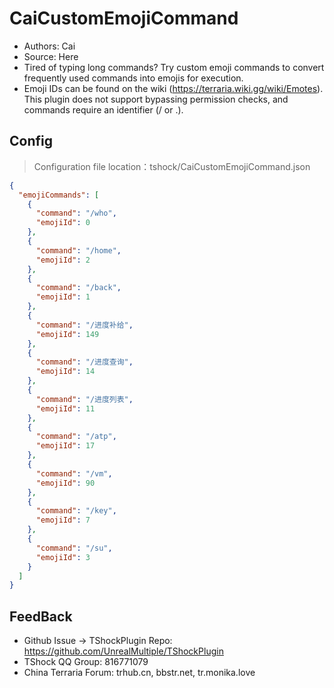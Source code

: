 # CaiCustomEmojiCommand

- Authors: Cai
- Source: Here
- Tired of typing long commands? Try custom emoji commands to convert frequently used commands into emojis for execution.
- Emoji IDs can be found on the wiki (https://terraria.wiki.gg/wiki/Emotes). This plugin does not support bypassing permission checks, and commands require an identifier (/ or .).

## Config
> Configuration file location：tshock/CaiCustomEmojiCommand.json
```json    
{
  "emojiCommands": [
    {
      "command": "/who",
      "emojiId": 0
    },
    {
      "command": "/home",
      "emojiId": 2
    },
    {
      "command": "/back",
      "emojiId": 1
    },
    {
      "command": "/进度补给",
      "emojiId": 149
    },
    {
      "command": "/进度查询",
      "emojiId": 14
    },
    {
      "command": "/进度列表",
      "emojiId": 11
    },
    {
      "command": "/atp",
      "emojiId": 17
    },
    {
      "command": "/vm",
      "emojiId": 90
    },
    {
      "command": "/key",
      "emojiId": 7
    },
    {
      "command": "/su",
      "emojiId": 3
    }
  ]
}
```

## FeedBack
- Github Issue -> TShockPlugin Repo: https://github.com/UnrealMultiple/TShockPlugin
- TShock QQ Group: 816771079
- China Terraria Forum: trhub.cn, bbstr.net, tr.monika.love
